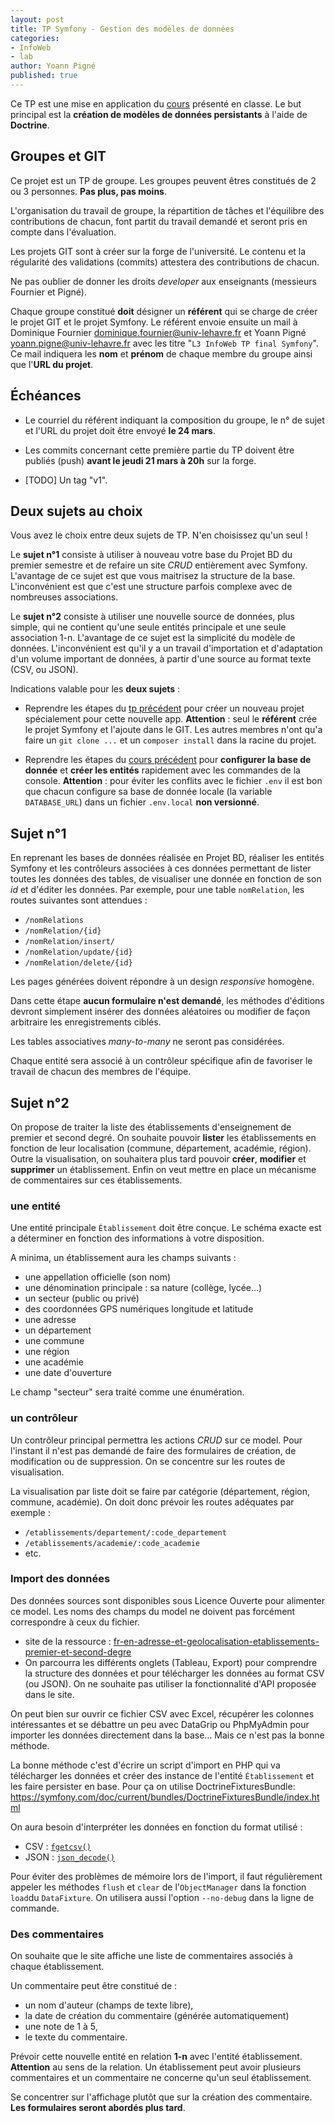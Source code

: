 ```yaml
---
layout: post
title: TP Symfony - Gestion des modèles de données
categories:  
- InfoWeb
- lab
author: Yoann Pigné
published: true
---
```











Ce TP est une mise en application du [cours](http://pigne.org/teaching/infoweb/lecture/Symfony-Modeles) présenté en classe. Le but principal est la **création de modèles de données persistants** à l'aide de **Doctrine**.



## Groupes et GIT


Ce projet est un TP de groupe. Les groupes peuvent êtres constitués de 2 ou 3 personnes. **Pas plus, pas moins**.  

L'organisation du travail de groupe, la répartition de tâches et l'équilibre des contributions de chacun,  font partit du travail demandé et seront pris en compte dans l'évaluation. 

Les projets GIT sont à créer sur la forge de l'université. Le contenu et la régularité des validations (commits) attestera des contributions de chacun. 

Ne pas oublier de donner les droits *developer* aux enseignants (messieurs Fournier et Pigné). 

<!-- Ce projet débute le TP final du cours d'InfoWeb. Ce dépôt GIT va être utilisé/amélioré jusqu'au dernier TP.  -->


Chaque groupe constitué **doit** désigner un **référent** qui se charge de créer le projet GIT et le projet Symfony. Le référent envoie ensuite un mail à Dominique Fournier <dominique.fournier@univ-lehavre.fr> et  Yoann Pigné <yoann.pigne@univ-lehavre.fr> avec les titre "`L3 InfoWeb TP final Symfony`". Ce mail indiquera les **nom** et **prénom** de chaque membre du groupe ainsi que l'**URL du projet**. 


## Échéances 

- Le courriel du référent indiquant la composition du groupe, le n° de sujet et l'URL du projet doit être envoyé **le 24 mars**.

- Les commits concernant cette première partie du TP doivent être publiés (push) **avant le jeudi 21 mars à 20h**  sur la forge. 
- [TODO] Un tag "v1". 

<!-- - Pour information, la seconde partie du TP, qui sera présentée la semaine prochaine sera a rendre pour le dimanche 27 mars.  -->


## Deux sujets au choix

Vous avez le choix entre deux sujets de TP. N'en choisissez qu'un seul !

Le **sujet n°1** consiste à utiliser à nouveau votre base du Projet BD du premier semestre et de refaire un site *CRUD* entièrement avec Symfony. L'avantage de ce sujet est que vous maitrisez la structure de la base. L'inconvénient est que c'est une structure parfois complexe avec de nombreuses associations. 

Le **sujet n°2** consiste à utiliser une nouvelle source de données, plus simple, qui ne contient qu'une seule entités principale et une seule association 1-n. L'avantage de ce sujet est la simplicité du modèle de données. L'inconvénient est qu'il y a un travail d'importation et d'adaptation d'un volume important de données,  à partir d'une source au format texte (CSV, ou JSON). 


Indications valable pour  les **deux sujets** : 

- Reprendre les étapes du [tp précédent](http://pigne.org/teaching/infoweb/lab/TP_Introduction_Symfony) pour créer un nouveau projet spécialement pour cette nouvelle app. **Attention** : seul le **référent** crée le projet Symfony et l'ajoute dans le GIT. Les autres membres n'ont qu'a faire un `git clone ...` et un `composer install`  dans la racine du projet.

- Reprendre les étapes du [cours précédent](http://pigne.org/teaching/infoweb/lecture/Symfony-Modeles) pour **configurer la base de donnée**  et **créer les entités** rapidement avec les commandes de la console. 
**Attention** : pour éviter les conflits avec le fichier `.env` il est bon que chacun configure sa base de donnée locale (la variable `DATABASE_URL`) dans un fichier `.env.local` **non versionné**.  

## Sujet n°1

En reprenant les bases de données réalisée en Projet BD, réaliser les entités Symfony et les contrôleurs associées à ces données permettant de lister toutes les données des tables, de visualiser une donnée en fonction de son *id* et d'éditer les données. Par exemple, pour une table `nomRelation`, les routes suivantes sont attendues :

- `/nomRelations`
- `/nomRelation/{id}`
- `/nomRelation/insert/`
- `/nomRelation/update/{id}`
- `/nomRelation/delete/{id}`

Les pages générées doivent répondre à un design *responsive* homogène.

Dans cette étape **aucun formulaire n'est demandé**, les méthodes d'éditions devront simplement insérer des données aléatoires ou modifier de façon arbitraire les enregistrements ciblés.

Les tables associatives *many-to-many* ne seront pas considérées.
    

Chaque entité sera associé à un contrôleur spécifique afin de favoriser le travail de chacun des membres de l'équipe.


## Sujet n°2

On propose de traiter la liste des établissements d'enseignement de premier et second degré. On souhaite pouvoir **lister** les établissements en fonction de leur localisation (commune, département, académie, région). Outre la visualisation, on souhaitera plus tard pouvoir **créer**, **modifier** et **supprimer** un établissement. Enfin on veut mettre en place un mécanisme de commentaires sur ces établissements.

### une entité

Une entité principale `Établissement` doit être conçue. Le schéma exacte est a déterminer en fonction des informations à votre disposition. 

A minima, un établissement aura les champs suivants : 

- une appellation officielle (son nom)
- une dénomination principale : sa nature (collège, lycée...)
- un secteur (public ou privé)
- des coordonnées GPS numériques longitude et latitude
- une adresse
- un département
- une commune 
- une région 
- une académie
- une date d'ouverture

Le champ "secteur" sera traité comme une énumération. 

### un contrôleur

Un contrôleur principal permettra les actions *CRUD* sur ce model. Pour l'instant il n'est pas demandé de faire des formulaires de création,  de modification ou de suppression. On se concentre sur les routes de visualisation. 

La visualisation par liste doit se faire par catégorie (département, région, commune, académie). On doit donc prévoir les routes adéquates par exemple : 

- `/etablissements/departement/:code_departement`
- `/etablissements/academie/:code_academie`
- etc.


### Import des données 

Des données sources sont disponibles sous Licence Ouverte pour alimenter ce model. Les noms des champs du model ne doivent pas forcément correspondre à ceux du fichier. 

- site de la ressource : [fr-en-adresse-et-geolocalisation-etablissements-premier-et-second-degre](https://data.education.gouv.fr/explore/dataset/fr-en-adresse-et-geolocalisation-etablissements-premier-et-second-degre/table/?disjunctive.nature_uai&disjunctive.nature_uai_libe&disjunctive.code_departement&disjunctive.code_region&disjunctive.code_academie&disjunctive.secteur_prive_code_type_contrat&disjunctive.secteur_prive_libelle_type_contrat&disjunctive.code_ministere&disjunctive.libelle_ministere)
- On parcourra les différents onglets (Tableau, Export) pour comprendre la structure des données et pour télécharger les données au format CSV (ou JSON). On ne souhaite pas utiliser la fonctionnalité d'API proposée dans le site. 


On peut bien sur ouvrir ce fichier CSV avec Excel, récupérer les colonnes intéressantes et se débattre un peu avec DataGrip ou PhpMyAdmin pour importer les données directement dans la base... Mais ce n'est pas la bonne méthode. 

La  bonne méthode c'est d'écrire un script d'import en PHP qui va télécharger les données et créer des instance de l'entité `Établissement` et les faire persister en base. Pour ça on utilise DoctrineFixturesBundle: <https://symfony.com/doc/current/bundles/DoctrineFixturesBundle/index.html>

On aura besoin d'interpréter les données en fonction du format utilisé : 

- CSV : [`fgetcsv()`](https://www.php.net/manual/fr/function.fgetcsv.php)
- JSON : [`json_decode()`](https://www.php.net/manual/fr/function.json-decode.php)

Pour éviter des problèmes de mémoire lors de l'import, il faut régulièrement appeler les méthodes  `flush` et `clear` de l'`ObjectManager` dans la fonction `load`du `DataFixture`. On utilisera aussi l'option `--no-debug` dans la ligne de commande. 

### Des commentaires 


On souhaite que le site affiche une liste de commentaires associés à chaque établissement. 

Un commentaire peut être constitué de : 
- un nom d'auteur (champs de texte libre),
- la date de création du commentaire (générée automatiquement)
- une note de 1 à 5,
- le texte du commentaire.

Prévoir cette nouvelle entité en relation **1-n** avec l'entité établissement. **Attention** au sens de la relation. Un établissement peut avoir plusieurs commentaires et un commentaire ne concerne qu'un seul établissement.

Se concentrer sur l'affichage  plutôt que sur la création des commentaire. **Les formulaires seront abordés plus tard**. 



